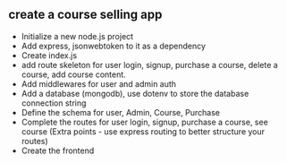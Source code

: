 ## create a course selling app

- Initialize a new node.js project
- Add express, jsonwebtoken to it as a dependency
- Create index.js
- add route skeleton for user login, signup, purchase a course, delete a course, add course content.
- Add middlewares for user and admin auth
- Add a database (mongodb), use dotenv to store the database connection string
- Define the schema for user, Admin, Course, Purchase
- Complete the routes for user login, signup, purchase a course, see course (Extra points - use express
routing to better structure your routes) 
- Create the frontend